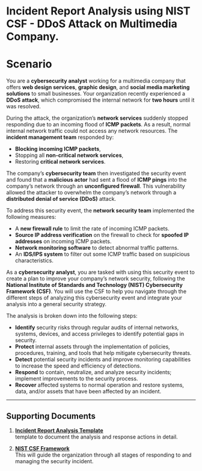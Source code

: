 # **Incident Report Analysis using NIST CSF - DDoS Attack on Multimedia Company**. 

# **Scenario**

You are a **cybersecurity analyst** working for a multimedia company that offers **web design services**, **graphic design**, and **social media marketing solutions** to small businesses. Your organization recently experienced a **DDoS attack**, which compromised the internal network for **two hours** until it was resolved.

During the attack, the organization’s **network services** suddenly stopped responding due to an incoming flood of **ICMP packets**. As a result, normal internal network traffic could not access any network resources. The **incident management team** responded by:
- **Blocking incoming ICMP packets**,
- Stopping all **non-critical network services**,
- Restoring **critical network services**.

The company’s **cybersecurity team** then investigated the security event and found that a **malicious actor** had sent a flood of **ICMP pings** into the company’s network through an **unconfigured firewall**. This vulnerability allowed the attacker to overwhelm the company’s network through a **distributed denial of service (DDoS)** attack.

To address this security event, the **network security team** implemented the following measures:
- A **new firewall rule** to limit the rate of incoming ICMP packets.
- **Source IP address verification** on the firewall to check for **spoofed IP addresses** on incoming ICMP packets.
- **Network monitoring software** to detect abnormal traffic patterns.
- An **IDS/IPS system** to filter out some ICMP traffic based on suspicious characteristics.

As a **cybersecurity analyst**, you are tasked with using this security event to create a plan to improve your company’s network security, following the **National Institute of Standards and Technology (NIST) Cybersecurity Framework (CSF)**. You will use the CSF to help you navigate through the different steps of analyzing this cybersecurity event and integrate your analysis into a general security strategy.

The analysis is broken down into the following steps:

- **Identify** security risks through regular audits of internal networks, systems, devices, and access privileges to identify potential gaps in security.
- **Protect** internal assets through the implementation of policies, procedures, training, and tools that help mitigate cybersecurity threats.
- **Detect** potential security incidents and improve monitoring capabilities to increase the speed and efficiency of detections.
- **Respond** to contain, neutralize, and analyze security incidents; implement improvements to the security process.
- **Recover** affected systems to normal operation and restore systems, data, and/or assets that have been affected by an incident.

---

## **Supporting Documents**

1. **[Incident Report Analysis Template](https://github.com/cherinejoseph/incident-response-nist-csf/blob/main/Incident-report-analysis.pdf)**  
  template to document the analysis and response actions in detail.
   
2. **[NIST CSF Framework](https://github.com/cherinejoseph/incident-response-nist-csf/blob/main/Applying-the-NIST-CSF-.pdf)**  
   This will guide the organization through all stages of responding to and managing the security incident.












